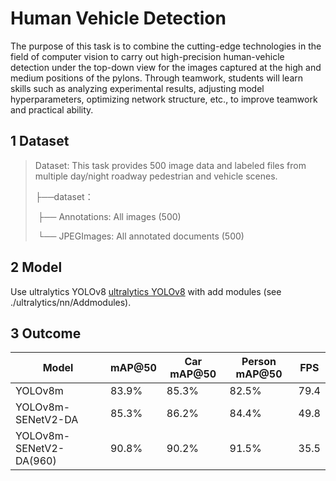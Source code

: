 # Human Vehicle Detection

The purpose of this task is to combine the cutting-edge technologies in the field of computer vision to carry out high-precision human-vehicle detection under the top-down view for the images captured at the high and medium positions of the pylons. Through teamwork, students will learn skills such as analyzing experimental results, adjusting model hyperparameters, optimizing network structure, etc., to improve teamwork and practical ability.

## 1 Dataset

> Dataset: This task provides 500 image data and labeled files from multiple day/night roadway pedestrian and vehicle scenes.
>
> ├──dataset：
>
> ​       ├── Annotations: All images (500)
>
> ​       └── JPEGImages: All annotated documents (500)

## 2 Model

Use ultralytics YOLOv8 [ultralytics YOLOv8](https://github.com/ultralytics/ultralytics) with add modules (see  ./ultralytics/nn/Addmodules).



## 3 Outcome

| Model                   | mAP@50 | Car mAP@50 | Person mAP@50 | FPS  |
| ----------------------- | ------ | ---------- | ------------- | ---- |
| YOLOv8m                 | 83.9%  | 85.3%      | 82.5%         | 79.4 |
| YOLOv8m-SENetV2-DA      | 85.3%  | 86.2%      | 84.4%         | 49.8 |
| YOLOv8m-SENetV2-DA(960) | 90.8%  | 90.2%      | 91.5%         | 35.5 |

